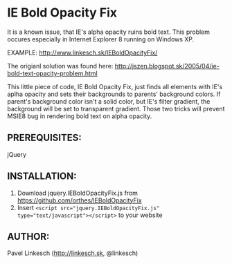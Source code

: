 IE Bold Opacity Fix
===================

It is a known issue, that IE's alpha opacity ruins bold text.
This problem occures especially in Internet Explorer 8 running on Windows XP.

EXAMPLE: http://www.linkesch.sk/IEBoldOpacityFix/

The origianl solution was found here: http://jszen.blogspot.sk/2005/04/ie-bold-text-opacity-problem.html

This little piece of code, IE Bold Opacity Fix, just finds all elements with IE's aplha opacity and sets their backgrounds to parents' background colors.
If parent's background color isn't a solid color, but IE's filter gradient, the background will be set to transparent gradient.
Those two tricks will prevent MSIE8 bug in rendering bold text on alpha opacity.


PREREQUISITES:
--------------

jQuery


INSTALLATION:
-------------

1. Download jquery.IEBoldOpacityFix.js from https://github.com/orthes/IEBoldOpacityFix
2. Insert ```<script src="jquery.IEBoldOpacityFix.js" type="text/javascript"></script>``` to your website    


AUTHOR:
-------

Pavel Linkesch (http://linkesch.sk, @linkesch)